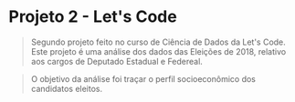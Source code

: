 # Projeto 2 - Let's Code #
> Segundo projeto feito no curso de Ciência de Dados da Let's Code. Este projeto é uma análise dos dados das Eleições de 2018, relativo aos cargos de Deputado Estadual e Federeal.

> O objetivo da análise foi traçar o perfil socioeconômico dos candidatos eleitos.
